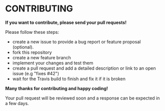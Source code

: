 # CONTRIBUTING

**If you want to contribute, please send your pull requests!**

Please follow these steps:

* create a new issue to provide a bug report or feature proposal (optional).
* fork this repository
* create a new feature branch
* implement your changes and test them
* create a pull request and add a detailed description or link to an open issue (e.g "fixes #42")
* wait for the Travis build to finish and fix it if it is broken

**Many thanks for contributing and happy coding!**

Your pull request will be reviewed soon and a response can be expected in a few days.
